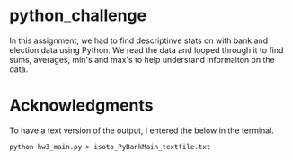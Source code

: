 # python_challenge

In this assignment, we had to find descriptinve stats on with bank and election data using Python. We read the data and looped through it to find sums, averages, min's and max's to help understand informaiton on the data. 

# Acknowledgments
To have a text version of the output, I entered the below in the terminal.
```
python hw3_main.py > isoto_PyBankMain_textfile.txt
```
